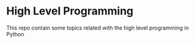 # High Level Programming

This repo contain some topics related with the high level programming in Python